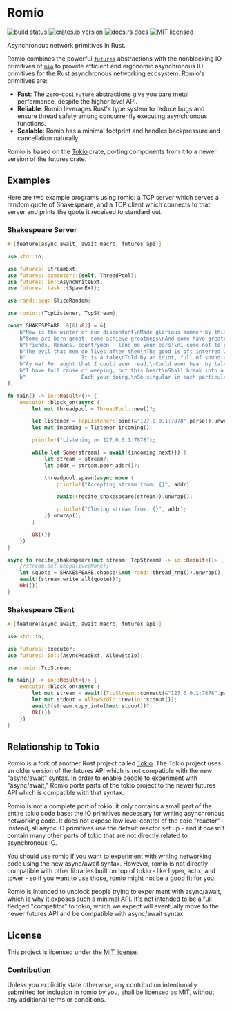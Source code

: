 # Romio

[![build status][travis-badge]][travis-url]
[![crates.io version][crates-badge]][crates-url]
[![docs.rs docs][docs-badge]][docs-url]
[![MIT licensed][mit-badge]][mit-url]

Asynchronous network primitives in Rust.

Romio combines the powerful [`futures`][futures] abstractions with the
nonblocking IO primitives of [`mio`][mio] to provide efficient and ergonomic
asynchronous IO primitives for the Rust asynchronous networking ecosystem.
Romio's primitives are:

* **Fast**: The zero-cost `Future` abstractions give you bare metal
  performance, despite the higher level API.
* **Reliable**: Romio leverages Rust's type system to reduce bugs and ensure
  thread safety among concurrently executing asynchronous functions.
* **Scalable**: Romio has a minimal footprint and handles backpressure and
  cancellation naturally.

Romio is based on the [Tokio][tokio] crate, porting components from it to a
newer version of the futures crate.

[travis-badge]: https://img.shields.io/travis/withoutboats/romio/master.svg?style=flat-square
[travis-url]: https://travis-ci.org/withoutboats/romio
[crates-badge]: https://img.shields.io/crates/v/romio.svg?style=flat-square
[crates-url]: https://crates.io/crates/romio
[docs-badge]: https://img.shields.io/badge/docs-latest-blue.svg?style=flat-square
[docs-url]: https://withoutboats.github.io/romio
[mit-badge]: https://img.shields.io/badge/license-MIT-blue.svg?style=flat-square
[mit-url]: LICENSE-MIT

## Examples

Here are two example programs using romio: a TCP server which serves a random
quote of Shakespeare, and a TCP client which connects to that server and prints
the quote it received to standard out.

### Shakespeare Server

```rust
#![feature(async_await, await_macro, futures_api)]

use std::io;

use futures::StreamExt;
use futures::executor::{self, ThreadPool};
use futures::io::AsyncWriteExt;
use futures::task::{SpawnExt};

use rand::seq::SliceRandom;

use romio::{TcpListener, TcpStream};

const SHAKESPEARE: &[&[u8]] = &[
    b"Now is the winter of our discontent\nMade glorious summer by this sun of York.\n",
    b"Some are born great, some achieve greatness\nAnd some have greatness thrust upon them.\n",
    b"Friends, Romans, countrymen - lend me your ears!\nI come not to praise Caesar, but to bury him.\n",
    b"The evil that men do lives after them\nThe good is oft interred with their bones.\n",
    b"                  It is a tale\nTold by an idiot, full of sound and fury\nSignifying nothing.\n",
    b"Ay me! For aught that I could ever read,\nCould ever hear by tale or history,\nThe course of true love never did run smooth.\n",
    b"I have full cause of weeping, but this heart\nShall break into a hundred thousand flaws,\nOr ere I'll weep.-O Fool, I shall go mad!\n",
    b"                  Each your doing,\nSo singular in each particular,\nCrowns what you are doing in the present deed,\nThat all your acts are queens.\n",
];

fn main() -> io::Result<()> {
    executor::block_on(async {
        let mut threadpool = ThreadPool::new()?;

        let listener = TcpListener::bind(&"127.0.0.1:7878".parse().unwrap())?;
        let mut incoming = listener.incoming();

        println!("Listening on 127.0.0.1:7878");

        while let Some(stream) = await!(incoming.next()) {
            let stream = stream?;
            let addr = stream.peer_addr()?;

            threadpool.spawn(async move {
                println!("Accepting stream from: {}", addr);

                await!(recite_shakespeare(stream)).unwrap();

                println!("Closing stream from: {}", addr);
            }).unwrap();
        }

        Ok(())
    })
}

async fn recite_shakespeare(mut stream: TcpStream) -> io::Result<()> {
    //stream.set_keepalive(None);
    let &quote = SHAKESPEARE.choose(&mut rand::thread_rng()).unwrap();
    await!(stream.write_all(quote))?;
    Ok(())
}
```

### Shakespeare Client

```rust
#![feature(async_await, await_macro, futures_api)]

use std::io;

use futures::executor;
use futures::io::{AsyncReadExt, AllowStdIo};

use romio::TcpStream;

fn main() -> io::Result<()> {
    executor::block_on(async {
        let mut stream = await!(TcpStream::connect(&"127.0.0.1:7878".parse().unwrap()))?;
        let mut stdout = AllowStdIo::new(io::stdout());
        await!(stream.copy_into(&mut stdout))?;
        Ok(())
    })
}
```

## Relationship to Tokio

Romio is a fork of another Rust project called [Tokio][tokio]. The Tokio
project uses an older version of the futures API which is not compatible with
the new "async/await" syntax. In order to enable people to experiment with
"async/await," Romio ports parts of the tokio project to the newer futures API
which is compatible with that syntax.

Romio is not a complete port of tokio: it only contains a small part of the
entire tokio code base: the IO primitives necessary for writing asynchronous
networking code. It does not expose low level control of the core "reactor" -
instead, all async IO primitives use the default reactor set up - and it
doesn't contain many other parts of tokio that are not directly related to
asynchronous IO.

You should use romio if you want to experiment with writing networking code
using the new async/await syntax. However, romio is not directly compatible
with other libraries built on top of tokio - like hyper, actix, and tower - so
if you want to use those, romio might not be a good fit for you.

Romio is intended to unblock people trying to experiment with async/await,
which is why it exposes such a minimal API. It's not intended to be a full
fledged "competitor" to tokio, which we expect will eventually move to the
newer futures API and be compatible with async/await syntax.

## License

This project is licensed under the [MIT license](LICENSE).

### Contribution

Unless you explicitly state otherwise, any contribution intentionally submitted
for inclusion in romio by you, shall be licensed as MIT, without any additional
terms or conditions.

[futures]: https://crates.io/crates/futures
[mio]: https://crates.io/crates/mio
[tokio]: https://crates.io/crates/tokio
